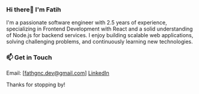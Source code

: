 ### Hi there👋 I'm Fatih

I'm a passionate software engineer with 2.5 years of experience, specializing in Frontend Development with React and a solid understanding of Node.js for backend services. I enjoy building scalable web applications, solving challenging problems, and continuously learning new technologies.

### 📫 Get in Touch
Email: [fathgnc.dev@gmail.com]
[LinkedIn](https://www.linkedin.com/in/fatih-gen%C3%A7-817512201/)

Thanks for stopping by!


